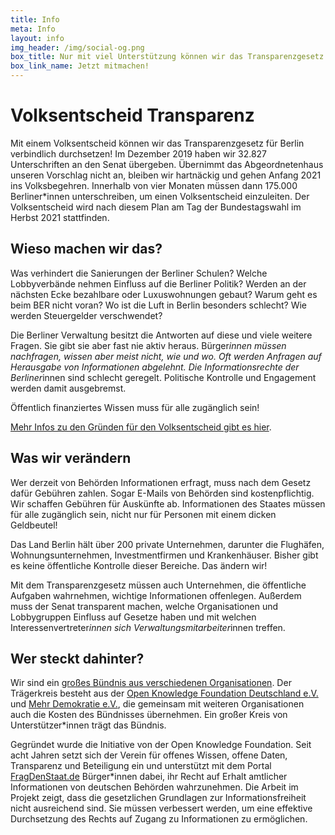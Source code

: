 ```yaml
---
title: Info
meta: Info
layout: info
img_header: /img/social-og.png
box_title: Nur mit viel Unterstützung können wir das Transparenzgesetz auf den Weg bringen! Wir freuen uns auf deine Hilfe!
box_link_name: Jetzt mitmachen!
---
```


# Volks&shy;entscheid Transparenz

Mit einem Volksentscheid können wir das Transparenzgesetz für Berlin verbindlich durchsetzen! Im Dezember 2019 haben wir 32.827 Unterschriften an den Senat übergeben. Übernimmt das Abgeordnetenhaus unseren Vorschlag nicht an, bleiben wir hartnäckig und gehen Anfang 2021 ins Volksbegehren. Innerhalb von vier Monaten müssen dann 175.000 Berliner*innen unterschreiben, um einen Volksentscheid einzuleiten. Der Volksentscheid wird nach diesem Plan am Tag der Bundestagswahl im Herbst 2021 stattfinden.

## Wieso machen wir das?

Was verhindert die Sanierungen der Berliner Schulen? Welche Lobbyverbände nehmen Einfluss auf die Berliner Politik? Werden an der nächsten Ecke bezahlbare oder Luxuswohnungen gebaut? Warum geht es beim BER nicht voran? Wo ist die Luft in Berlin besonders schlecht? Wie werden Steuergelder verschwendet?

Die Berliner Verwaltung besitzt die Antworten auf diese und viele weitere Fragen. Sie gibt sie aber fast nie aktiv heraus. Bürger*innen müssen nachfragen, wissen aber meist nicht, wie und wo. Oft werden Anfragen auf Herausgabe von Informationen abgelehnt. Die Informationsrechte der Berliner*innen sind schlecht geregelt. Politische Kontrolle und Engagement werden damit ausgebremst.

Öffentlich finanziertes Wissen muss für alle zugänglich sein!

[Mehr Infos zu den Gründen für den Volksentscheid gibt es hier](/gruende/).

## Was wir verändern

Wer derzeit von Behörden Informationen erfragt, muss nach dem Gesetz dafür Gebühren zahlen. Sogar E-Mails von Behörden sind kostenpflichtig. Wir schaffen Gebühren für Auskünfte ab. Informationen des Staates müssen für alle zugänglich sein, nicht nur für Personen mit einem dicken Geldbeutel!

Das Land Berlin hält über 200 private Unternehmen, darunter die Flughäfen, Wohnungsunternehmen, Investmentfirmen und Krankenhäuser. Bisher gibt es keine öffentliche Kontrolle dieser Bereiche. Das ändern wir!

Mit dem Transparenzgesetz müssen auch Unternehmen, die öffentliche Aufgaben wahrnehmen, wichtige Informationen offenlegen. Außerdem muss der Senat transparent machen, welche Organisationen und Lobbygruppen Einfluss auf Gesetze haben und mit welchen Interessenvertreter*innen sich Verwaltungsmitarbeiter*innen treffen.

## Wer steckt dahinter?

Wir sind ein [großes Bündnis aus verschiedenen Organisationen](/#unterstuetzerinnen). Der Trägerkreis besteht aus der [Open Knowledge Foundation Deutschland e.V.](https://okfn.de/) und [Mehr Demokratie e.V.](https://www.mehr-demokratie.de/), die gemeinsam mit weiteren Organisationen auch die Kosten des Bündnisses übernehmen. Ein großer Kreis von Unterstützer*innen trägt das Bündnis.

Gegründet wurde die Initiative von der Open Knowledge Foundation. Seit acht Jahren setzt sich der Verein für offenes Wissen, offene Daten, Transparenz und Beteiligung ein und unterstützt mit dem Portal [FragDenStaat.de](https://fragdenstaat.de) Bürger*innen dabei, ihr Recht auf Erhalt amtlicher Informationen von deutschen Behörden wahrzunehmen. Die Arbeit im Projekt zeigt, dass die gesetzlichen Grundlagen zur Informationsfreiheit nicht ausreichend sind. Sie müssen verbessert werden, um eine effektive Durchsetzung des Rechts auf Zugang zu Informationen zu ermöglichen.
